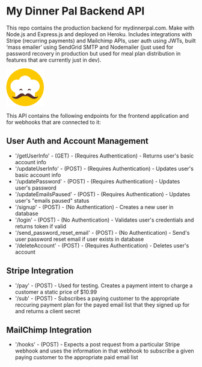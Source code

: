 # My Dinner Pal Backend API

This repo contains the production backend for mydinnerpal.com. Make with Node.js and Express.js and deployed on Heroku. Includes integrations with Stripe (recurring payments) and Mailchimp APIs, user auth using JWTs, built ‘mass emailer’ using SendGrid SMTP and Nodemailer (just used for password recovery in production but used for meal plan distribution in features that are currently just in dev).

<img src="images/My_Dinner_Pal_Logo.png" alt="logo" width="100"/>

This API contains the following endpoints for the frontend application and for webhooks that are connected to it:

## User Auth and Account Management

* '/getUserInfo' - (GET) - (Requires Authentication) - Returns user's basic account info
* '/updateUserInfo' - (POST) - (Requires Authentication) - Updates user's basic account info
* '/updatePassword' - (POST) - (Requires Authentication) - Updates user's password
* '/updateEmailsPaused' - (POST) - (Requires Authentication) - Updates user's "emails paused" status
* '/signup' - (POST) - (No Authentication) - Creates a new user in database
* '/login' - (POST) - (No Authentication) - Validates user's credentials and returns token if valid
* '/send_password_reset_email' - (POST) - (No Authentication) - Send's user password reset email if user exists in database
* '/deleteAccount' - (POST) - (Requires Authentication) - Deletes user's account

## Stripe Integration

* '/pay' - (POST) - Used for testing. Creates a payment intent to charge a customer a static price of $10.99
* '/sub' - (POST) - Subscribes a paying customer to the appropriate reccuring payment plan for the payed email list that they signed up for and returns a client secret

## MailChimp Integration

* '/hooks' - (POST) - Expects a post request from a particular Stripe webhook and uses the information in that webhook to subscribe a given paying customer to the appropriate paid email list
